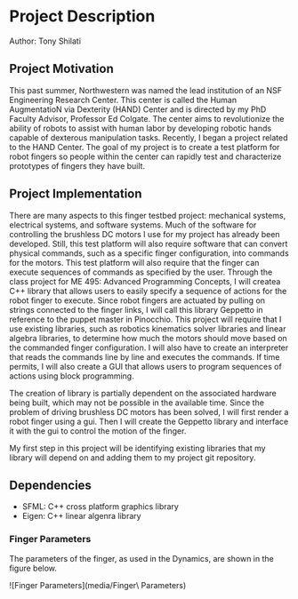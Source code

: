 # Project Description
Author: Tony Shilati

## Project Motivation
This past summer, Northwestern was named the lead institution of an NSF Engineering Research Center. This center is called the Human AugmentatioN via Dexterity (HAND) Center and is directed by my PhD Faculty Advisor, Professor Ed Colgate. The center aims to revolutionize the ability of robots to assist with human labor by developing robotic hands capable of dexterous manipulation tasks. Recently, I began a project related to the HAND Center. The goal of my project is to create a test platform for robot fingers so people within the center can rapidly test and characterize prototypes of fingers they have built. 

## Project Implementation
There are many aspects to this finger testbed project: mechanical systems, electrical systems, and software systems. Much of the software for controlling the brushless DC motors I use for my project has already been developed. Still, this test platform will also require software that can convert physical commands, such as a specific finger configuration, into commands for the motors. This test platform will also require that the finger can execute sequences of commands as specified by the user. Through the class project for ME 495: Advanced Programming Concepts, I will createa C++ library that allows users to easily specify a sequence of actions for the robot finger to execute. Since robot fingers are actuated by pulling on strings connected to the finger links, I will call this library Geppetto in reference to the puppet master in Pinocchio. This project will require that I use existing libraries, such as robotics kinematics solver libraries and linear algebra libraries, to determine how much the motors should move based on the commanded finger configuration. I will also have to create an interpreter that reads the commands line by line and executes the commands. If time permits, I will also create a GUI that allows users to program sequences of actions using block programming.

The creation of library is partially dependent on the associated hardware being built, which may not be possible in the available time. Since the problem of driving brushless DC motors has been solved, I will first render a robot finger using a gui. Then I will create the Geppetto library and interface it with the gui to control the motion of the finger. 

My first step in this project will be identifying existing libraries that my library will depend on and adding them to my project git repository. 

## Dependencies

- SFML: C++ cross platform graphics library
- Eigen: C++ linear algenra library

### Finger Parameters
The parameters of the finger, as used in the Dynamics, are shown in the figure below.

![Finger Parameters](media/Finger\ Parameters)
